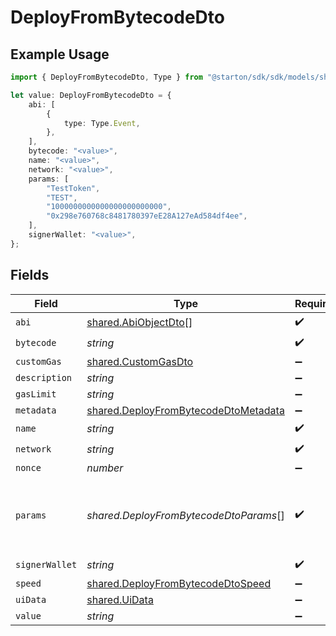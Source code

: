 # DeployFromBytecodeDto

## Example Usage

```typescript
import { DeployFromBytecodeDto, Type } from "@starton/sdk/sdk/models/shared";

let value: DeployFromBytecodeDto = {
    abi: [
        {
            type: Type.Event,
        },
    ],
    bytecode: "<value>",
    name: "<value>",
    network: "<value>",
    params: [
        "TestToken",
        "TEST",
        "1000000000000000000000000",
        "0x298e760768c8481780397eE28A127eAd584df4ee",
    ],
    signerWallet: "<value>",
};
```

## Fields

| Field                                                                                               | Type                                                                                                | Required                                                                                            | Description                                                                                         | Example                                                                                             |
| --------------------------------------------------------------------------------------------------- | --------------------------------------------------------------------------------------------------- | --------------------------------------------------------------------------------------------------- | --------------------------------------------------------------------------------------------------- | --------------------------------------------------------------------------------------------------- |
| `abi`                                                                                               | [shared.AbiObjectDto](../../../sdk/models/shared/abiobjectdto.md)[]                                 | :heavy_check_mark:                                                                                  | N/A                                                                                                 |                                                                                                     |
| `bytecode`                                                                                          | *string*                                                                                            | :heavy_check_mark:                                                                                  | N/A                                                                                                 |                                                                                                     |
| `customGas`                                                                                         | [shared.CustomGasDto](../../../sdk/models/shared/customgasdto.md)                                   | :heavy_minus_sign:                                                                                  | N/A                                                                                                 |                                                                                                     |
| `description`                                                                                       | *string*                                                                                            | :heavy_minus_sign:                                                                                  | N/A                                                                                                 |                                                                                                     |
| `gasLimit`                                                                                          | *string*                                                                                            | :heavy_minus_sign:                                                                                  | N/A                                                                                                 |                                                                                                     |
| `metadata`                                                                                          | [shared.DeployFromBytecodeDtoMetadata](../../../sdk/models/shared/deployfrombytecodedtometadata.md) | :heavy_minus_sign:                                                                                  | N/A                                                                                                 |                                                                                                     |
| `name`                                                                                              | *string*                                                                                            | :heavy_check_mark:                                                                                  | N/A                                                                                                 |                                                                                                     |
| `network`                                                                                           | *string*                                                                                            | :heavy_check_mark:                                                                                  | N/A                                                                                                 |                                                                                                     |
| `nonce`                                                                                             | *number*                                                                                            | :heavy_minus_sign:                                                                                  | N/A                                                                                                 |                                                                                                     |
| `params`                                                                                            | *shared.DeployFromBytecodeDtoParams*[]                                                              | :heavy_check_mark:                                                                                  | Smart contract constructor parameters.                                                              | [<br/>"TestToken",<br/>"TEST",<br/>"1000000000000000000000000",<br/>"0x298e760768c8481780397eE28A127eAd584df4ee"<br/>] |
| `signerWallet`                                                                                      | *string*                                                                                            | :heavy_check_mark:                                                                                  | N/A                                                                                                 |                                                                                                     |
| `speed`                                                                                             | [shared.DeployFromBytecodeDtoSpeed](../../../sdk/models/shared/deployfrombytecodedtospeed.md)       | :heavy_minus_sign:                                                                                  | N/A                                                                                                 |                                                                                                     |
| `uiData`                                                                                            | [shared.UiData](../../../sdk/models/shared/uidata.md)                                               | :heavy_minus_sign:                                                                                  | N/A                                                                                                 |                                                                                                     |
| `value`                                                                                             | *string*                                                                                            | :heavy_minus_sign:                                                                                  | N/A                                                                                                 |                                                                                                     |